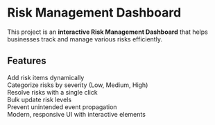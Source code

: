 # Risk Management Dashboard

This project is an **interactive Risk Management Dashboard** that helps businesses track and manage various risks efficiently.

## Features
 Add risk items dynamically  
 Categorize risks by severity (Low, Medium, High)  
 Resolve risks with a single click  
 Bulk update risk levels  
 Prevent unintended event propagation  
 Modern, responsive UI with interactive elements  
